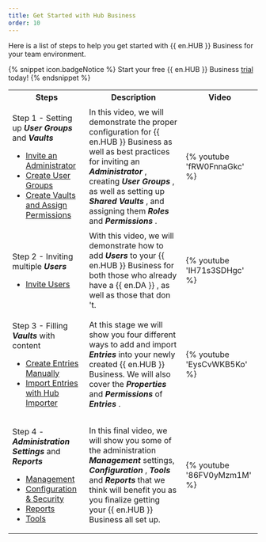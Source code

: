 ```yaml
---
title: Get Started with Hub Business
order: 10
---
```

Here is a list of steps to help you get started with {{ en.HUB }} Business for your team environment.  

{% snippet icon.badgeNotice %} 
Start your free {{ en.HUB }} Business    [trial](https://password.devolutions.net/business/sign-up) today! 
{% endsnippet %}
 
<table>
	<tr>
		<th>
Steps 
		</th>
		<th>
Description 
		</th>
		<th>
Video 
		</th>
	</tr>
	<tr>
		<td>

Step 1 - Setting up ***User Groups*** and ***Vaults***  

* [Invite an Administrator](/hub/web-interface/hub-overview/administration/management/users/administrator-invite/) 
* [Create User Groups](/hub/web-interface/hub-overview/administration/management/user-groups/create-manage-user-groups/) 
* [Create Vaults and Assign Permissions](/hub/web-interface/hub-overview/administration/management/vaults/create-manage-vaults/) 
		</td>
		<td>
In this video, we will demonstrate the proper configuration for {{ en.HUB }} Business as well as best practices for inviting an ***Administrator*** , creating ***User Groups*** , as well as setting up ***Shared Vaults*** , and assigning them ***Roles*** and ***Permissions*** . 
		</td>
		<td>

{% youtube 'fRW0FnnaGkc' %}
		</td>
	</tr>
	<tr>
		<td>

Step 2 - Inviting multiple ***Users***  

* [Invite Users](/hub/web-interface/hub-overview/administration/management/users/create-invite-users/) 
		</td>
		<td>
With this video, we will demonstrate how to add ***Users*** to your {{ en.HUB }} Business for both those who already have a {{ en.DA }} , as well as those that don 't. 
		</td>
		<td>

{% youtube 'IH71s3SDHgc' %}
		</td>
	</tr>
	<tr>
		<td>

Step 3 - Filling ***Vaults*** with content  

* [Create Entries Manually](/hub/web-interface/hub-overview/entries/create-entries-manually/) 
* [Import Entries with Hub Importer](/hub/web-interface/hub-overview/tools/hub-importer/) 
		</td>
		<td>
At this stage we will show you four different ways to add and import ***Entries*** into your newly created {{ en.HUB }} Business. We will also cover the ***Properties*** and ***Permissions*** of ***Entries*** . 
		</td>
		<td>

{% youtube 'EysCvWKB5Ko' %}
		</td>
	</tr>
	<tr>
		<td>

Step 4 - ***Administration Settings*** and ***Reports***  

* [Management](/hub/web-interface/hub-overview/administration/) 
* [Configuration & Security](/hub/web-interface/hub-overview/administration/configuration-security/system-settings/) 
* [Reports](/hub/web-interface/hub-overview/reports/) 
* [Tools](/hub/web-interface/hub-overview/tools/) 
		</td>
		<td>
In this final video, we will show you some of the administration ***Management*** settings, ***Configuration*** , ***Tools*** and ***Reports*** that we think will benefit you as you finalize getting your {{ en.HUB }} Business all set up. 
		</td>
		<td>
{% youtube '86FV0yMzm1M' %}
		</td>
	</tr>
</table>



